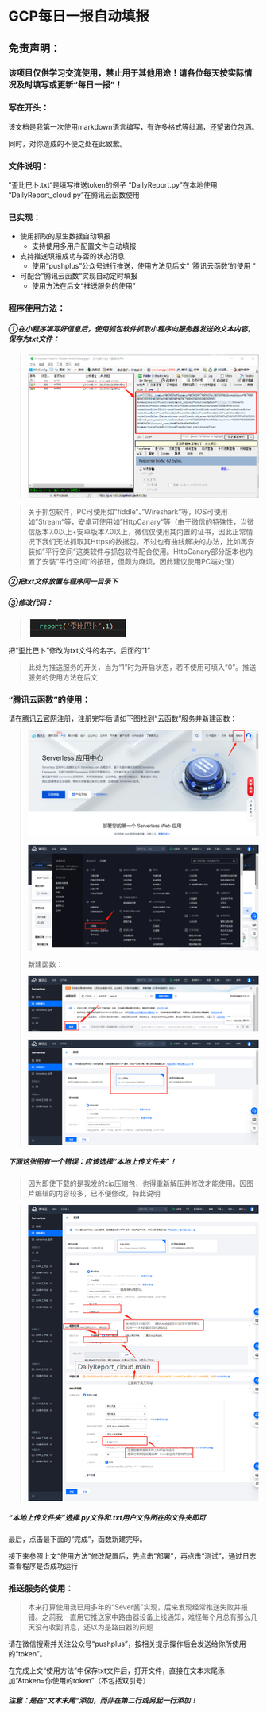 # **GCP每日一报自动填报**



## 免责声明：

### 该项目仅供学习交流使用，禁止用于其他用途！请各位每天按实际情况及时填写或更新“每日一报”！



### 写在开头：

该文档是我第一次使用markdown语言编写，有许多格式等纰漏，还望诸位包涵。

同时，对你造成的不便之处在此致歉。



### 文件说明：

”歪比巴卜.txt“是填写推送token的例子
“DailyReport.py”在本地使用
“DailyReport_cloud.py”在腾讯云函数使用



### 已实现：

- 使用抓取的原生数据自动填报
  - 支持使用多用户配置文件自动填报
- 支持推送填报成功与否的状态消息
  - 使用“pushplus”公众号进行推送，使用方法见后文“ ‘腾讯云函数’的使用 “
- 可配合”腾讯云函数“实现自动定时填报
  - 使用方法在后文“推送服务的使用”



### 程序使用方法：

##### ①在小程序填写好信息后，使用抓包软件抓取小程序向服务器发送的文本内容，保存为txt文件：

> ![image](https://github.com/Gavin4555/GCP-DailyReport/blob/main/1.png)

> 关于抓包软件，PC可使用如”fiddle“、”Wireshark“等，IOS可使用如”Stream“等，安卓可使用如”HttpCanary“等（由于微信的特殊性，当微信版本7.0以上+安卓版本7.0以上，微信仅使用其内置的证书，因此正常情况下我们无法抓取其Https的数据包。不过也有曲线解决的办法，比如再安装如”平行空间“这类软件与抓包软件配合使用。HttpCanary部分版本也内置了安装”平行空间“的按钮，但颇为麻烦，因此建议使用PC端处理）



##### ②把txt文件放置与程序同一目录下



##### ③修改代码：

> ​		![image](https://github.com/Gavin4555/GCP-DailyReport/blob/main/2.png)

把“歪比巴卜”修改为txt文件的名字。后面的“1”

> 此处为推送服务的开关，当为“1”时为开启状态，若不使用可填入“0”。推送服务的使用方法在后文



### “腾讯云函数”的使用：

请在[腾讯云官网](https://cloud.tencent.com/)注册，注册完毕后请如下图找到“云函数”服务并新建函数：

> ![image](https://github.com/Gavin4555/GCP-DailyReport/blob/main/3.png)
>
> ![image](https://github.com/Gavin4555/GCP-DailyReport/blob/main/4.png)
>
> 新建函数：
>
> ![image](https://github.com/Gavin4555/GCP-DailyReport/blob/main/5.png)
>
> ![image](https://github.com/Gavin4555/GCP-DailyReport/blob/main/6.png)



##### 下面这张图有一个错误：应该选择“本地上传文件夹”！

> 因为即使下载的是我发的zip压缩包，也得重新解压并修改才能使用。因图片编辑的内容较多，已不便修改。特此说明



> ![image](https://github.com/Gavin4555/GCP-DailyReport/blob/main/7.png)

##### “本地上传文件夹”选择.py文件和.txt用户文件所在的文件夹即可



最后，点击最下面的“完成”，函数新建完毕。

接下来参照上文“使用方法”修改配置后，先点击“部署”，再点击“测试”，通过日志查看程序是否成功运行



### 推送服务的使用：

> 本来打算使用我已用多年的“Sever酱”实现，后来发现经常推送失败并报错。之前我一直用它推送家中路由器设备上线通知，难怪每个月总有那么几天没有收到消息，还以为是路由器的问题



请在微信搜索并关注公众号“pushplus”，按相关提示操作后会发送给你所使用的“token”。

在完成上文“使用方法”中保存txt文件后，打开文件，直接在文本末尾添加“&token=你使用的token”（不包括双引号）

##### 注意：是在“文本末尾”添加，而非在第二行或另起一行添加！
